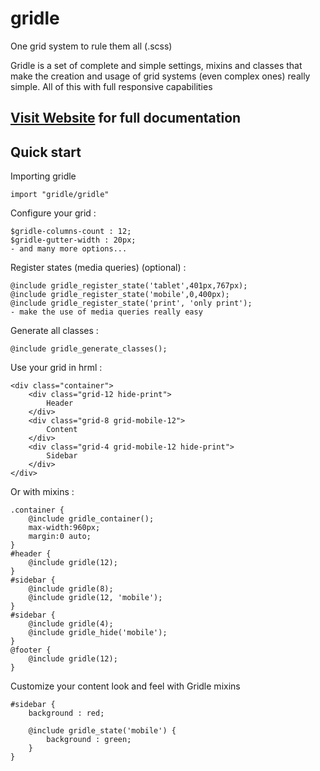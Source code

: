 # gridle


One grid system to rule them all (.scss)

Gridle is a set of complete and simple settings, mixins and classes that make the creation and usage of grid systems (even complex ones) really simple. All of this with full responsive capabilities

## [Visit Website](http://gridle.org/) for full documentation



## Quick start
	
Importing gridle

	import "gridle/gridle"

Configure your grid :

	$gridle-columns-count : 12;
	$gridle-gutter-width : 20px;
	- and many more options...

Register states (media queries) (optional) :

	@include gridle_register_state('tablet',401px,767px);
	@include gridle_register_state('mobile',0,400px);
	@include gridle_register_state('print', 'only print');
	- make the use of media queries really easy

Generate all classes :

	@include gridle_generate_classes();

Use your grid in hrml :

	<div class="container">
		<div class="grid-12 hide-print">
			Header
		</div>
		<div class="grid-8 grid-mobile-12">
			Content
		</div>
		<div class="grid-4 grid-mobile-12 hide-print">
			Sidebar
		</div>
	</div>

Or with mixins :

	.container {
		@include gridle_container();
		max-width:960px;
		margin:0 auto;
	}
	#header {
		@include gridle(12);
	}
	#sidebar {
		@include gridle(8);
		@include gridle(12, 'mobile');
	}
	#sidebar {
		@include gridle(4);
		@include gridle_hide('mobile');
	}
	@footer {
		@include gridle(12);
	}

Customize your content look and feel with Gridle mixins

	#sidebar {
		background : red;

		@include gridle_state('mobile') {
			background : green;
		}
	}